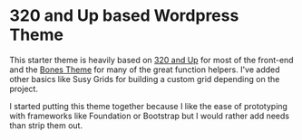 # 320 and Up based Wordpress Theme

This starter theme is heavily based on [320 and Up](http://stuffandnonsense.co.uk/projects/320andup/) for most of the front-end and the [Bones Theme](http://themble.com/bones/) for many of the great function helpers. I've added other basics like Susy Grids for building a custom grid depending on the project. 

I started putting this theme together because I like the ease of prototyping with frameworks like Foundation or Bootstrap but I would rather add needs than strip them out.